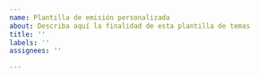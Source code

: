 ```yaml
---
name: Plantilla de emisión personalizada
about: Describa aquí la finalidad de esta plantilla de temas
title: ''
labels: ''
assignees: ''

---
```



